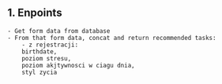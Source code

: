## 1. Enpoints

    - Get form data from database
    - From that form data, concat and return recommended tasks:
        - z rejestracji:
        birthdate,
        poziom stresu,
        poziom akjtywnosci w ciagu dnia,
        styl zycia
